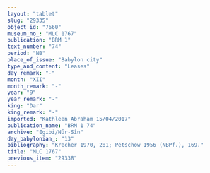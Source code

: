 ```yaml
---
layout: "tablet"
slug: "29335"
object_id: "7660"
museum_no_: "MLC 1767"
publication: "BRM 1"
text_number: "74"
period: "NB"
place_of_issue: "Babylon city"
type_and_content: "Leases"
day_remark: "-"
month: "XII"
month_remark: "-"
year: "9"
year_remark: "-"
king: "Dar"
king_remark: "-"
imported: "Kathleen Abraham 15/04/2017"
publication_name: "BRM 1 74"
archive: "Egibi/Nūr-Sîn"
day_babylonian_: "13"
bibliography: "Krecher 1970, 281; Petschow 1956 (NBPf.), 169."
title: "MLC 1767"
previous_item: "29338"
---
```

